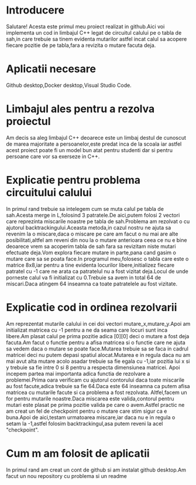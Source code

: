 # Introducere
Salutare! Acesta este primul meu proiect realizat in github.Aici voi implementa un cod in limbajul C++ legat de circuitul calului pe o tabla de sah,in care trebuie sa tinem evidenta mutarilor astfel incat calul sa acopere fiecare pozitie de pe tabla,fara a revizita o mutare facuta deja.
# Aplicatii necesare
Github desktop,Docker desktop,Visual Studio Code.
# Limbajul ales pentru a rezolva proiectul
Am decis sa aleg limbajul C++ deoarece este un limbaj destul de cunoscut de marea majoritate a persoanelor,este predat inca de la scoala iar astfel acest proiect poate fi un model bun atat pentru studenti dar si pentru persoane care vor sa exerseze in C++.
# Explicatie pentru problema circuitului calului
In primul rand trebuie sa intelegem cum se muta calul pe tabla de sah.Acesta merge in L,folosind 3 patratele.De aici,putem folosi 2 vectori care reprezinta miscarile noastre pe tabla de sah.Problema am rezolvat o cu ajutorul backtrackingului.Aceasta metoda,in cazul nostru ne ajuta sa revenim la o miscare,daca o miscare pe care am facut o nu mai are alte posibilitati,altfel am reveni din nou la o mutare anterioara ceea ce nu e bine deoarece vrem sa acoperim tabla de sah fara sa revizitam niste mutari efectuate deja.Vom explora fiecare mutare in parte,pana cand gasim o mutare care sa se poata face.In programul meu,folosesc o tabla care este o matrice 8x8,iar pentru a tine evidenta locurilor libere,initializez fiecare patratel cu -1 care ne arata ca patratelul nu a fost vizitat deja.Locul de unde porneste calul va fi initializat cu 0.Trebuie sa avem in total 64 de miscari.Daca atingem 64 inseamna ca toate patratelele au fost vizitate.
# Explicatie cod in ordinea rezolvarii
Am reprezentat mutarile calului in cei doi vectori mutare_x,mutare_y.Apoi am initializat matricea cu -1 pentru a ne da seama care locuri sunt inca libere.Am plasat calul pe prima pozitie adica [0][0] deci o mutare a fost deja facuta.Am facut o functie pentru a afisa matricea si o functie care ne ajuta sa vedem daca o mutare se poate face.Mutarea trebuie sa se faca in cadrul matricei deci nu putem depasi spatiul alocat.Mutarea e in regula daca nu am mai avut alta mutare acolo asadar trebuie sa fie egala cu -1,iar pozitia lui x si y trebuie sa fie intre 0 si 8 pentru a respecta dimensiunea matricei.
Apoi incepem partea mai importanta adica functia de rezolvare a problemei.Prima oara verificam cu ajutorul contorului daca toate miscarile au fost facute,adica trebuie sa fie 64.Daca este 64 inseamna ca putem afisa matricea cu mutarile facute si ca problema a fost rezolvata.
Altfel,facem un for pentru mutarile noastre.Daca miscarea este valida,contorul pentru mutari este plasat pe prima pozitie valida pe care o avem.Astfel practic ne am creat un fel de checkpoint pentru o mutare care stim sigur ca e buna.Apoi de aici,testam urmatoarea miscare,iar daca nu e in regula o setam la -1,astfel folosim backtrackingul,asa putem reveni la acel "checkpoint".
# Cum m am folosit de aplicatii
In primul rand am creat un cont de github si am instalat github desktop.Am facut un nou repository cu problema si un readme
